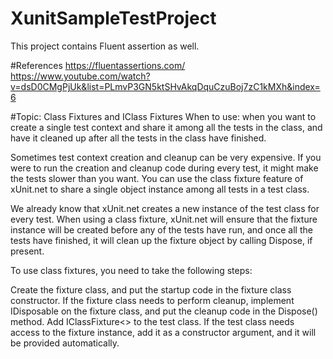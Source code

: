 # XunitSampleTestProject
This project contains Fluent assertion as well.

#References
https://fluentassertions.com/
https://www.youtube.com/watch?v=dsD0CMgPjUk&list=PLmvP3GN5ktSHvAkqDquCzuBoj7zC1kMXh&index=6

#Topic: Class Fixtures and IClass Fixtures
When to use: when you want to create a single test context and share it among all the tests in the class, and have it cleaned up after all the tests in the class have finished.

Sometimes test context creation and cleanup can be very expensive. If you were to run the creation and cleanup code during every test, it might make the tests slower than you want. You can use the class fixture feature of xUnit.net to share a single object instance among all tests in a test class.

We already know that xUnit.net creates a new instance of the test class for every test. When using a class fixture, xUnit.net will ensure that the fixture instance will be created before any of the tests have run, and once all the tests have finished, it will clean up the fixture object by calling Dispose, if present.

To use class fixtures, you need to take the following steps:

Create the fixture class, and put the startup code in the fixture class constructor.
If the fixture class needs to perform cleanup, implement IDisposable on the fixture class, and put the cleanup code in the Dispose() method.
Add IClassFixture<> to the test class.
If the test class needs access to the fixture instance, add it as a constructor argument, and it will be provided automatically.